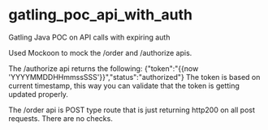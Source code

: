 # gatling_poc_api_with_auth
Gatling Java POC on API calls with expiring auth


Used Mockoon to mock the /order and /authorize apis.

The /authorize api returns the following:
{"token":"{{now 'YYYYMMDDHHmmssSSS'}}","status":"authorized"}
The token is based on current timestamp, this way you can validate that the token is getting updated properly.

The /order api is POST type route that is just returning http200 on all post requests. There are no checks.
